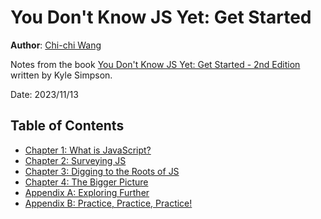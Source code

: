 # You Don't Know JS Yet: Get Started
**Author**: [Chi-chi Wang](https://github.com/chichiwang)

Notes from the book [You Don't Know JS Yet: Get Started - 2nd Edition](https://github.com/getify/You-Dont-Know-JS/blob/2nd-ed/get-started/README.md) written by Kyle Simpson.

Date: 2023/11/13

## Table of Contents
* [Chapter 1: What is JavaScript?](./01/README.md)
* [Chapter 2: Surveying JS](./02/README.md)
* [Chapter 3: Digging to the Roots of JS](./03/README.md)
* [Chapter 4: The Bigger Picture](./04/README.md)
* [Appendix A: Exploring Further](./appendixA/README.md)
* [Appendix B: Practice, Practice, Practice!](./appendixB/README.md)
